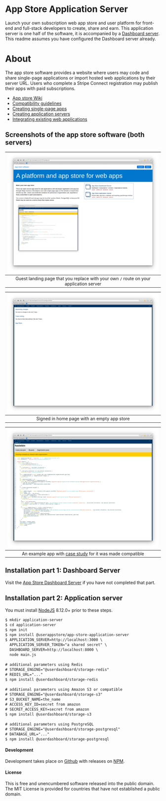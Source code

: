 # App Store Application Server

Launch your own subscription web app store and user platform for front-end and full-stack developers to create, share and earn.  This application server is one half of the software, it is accompanied by a [Dashboard server](https://github.com/userappstore/app-store-dashboard-server).  This readme assumes you have configured the Dashboard server already.

# About

The app store software provides a website where users may code and share single-page applications or import hosted web applications by their server URL.  Users who complete a Stripe Connect registration may publish their apps with paid subscriptions.

- [App store Wiki](https://github.com/userappstore/app-store-application-server/wiki)
- [Compatibility guidelines](https://github.com/userappstore/app-store-application-server/wiki/Compatibility-guidelines)
- [Creating single-page apps](https://github.com/userappstore/app-store-application-server/wiki/Creating-single-page-apps)
- [Creating application servers](https://github.com/userappstore/app-store-application-server/wiki/Creating-application-servers)
- [Integrating existing web applications](https://github.com/userappstore/dashboard/wiki/Integrating-existing-web-applications)

## Screenshots of the app store software (both servers)

| ![Guest landing page](./src/www/public/1-app-store-landing-page.png?raw=true) | 
|:---------------------------------------------------------------------------------------------------------------:|
| Guest landing page that you replace with your own `/` route on your application server |

| ![Signed in home page](./src/www/public/2-app-store-signed-in.png?raw=true) |
|:---------------------------------------------------------------------------------------------------------------:|
| Signed in home page with an empty app store |

| ![Example application](./src/www/public/0-example-app.png?raw=true) | 
|:---------------------------------------------------------------------------------------------------------------:|
| An example app with [case study](https://github.com/userappstore/integration-examples/blob/master/hastebin/hastebin-app-store-subscription.md) for it was made compatible |

## Installation part 1: Dashboard Server

Visit the [App Store Dashboard Server](https://github.com/userappstore/app-store-dashboard-server) if you have not completed that part.

## Installation part 2: Application server

You must install [NodeJS](https://nodejs.org) 8.12.0+ prior to these steps.

    $ mkdir application-server
    $ cd application-server
    $ npm init
    $ npm install @userappstore/app-store-application-server
    $ APPLICATION_SERVER=http://localhost:3000 \
      APPLICATION_SERVER_TOKEN="a shared secret" \
      DASHBOARD_SERVER=http://localhost:8000 \
      node main.js

    # additional parameters using Redis
    # STORAGE_ENGINE="@userdashboard/storage-redis"
    # REDIS_URL="..."
    $ npm install @userdashboard/storage-redis
    
    # additional parameters using Amazon S3 or compatible
    # STORAGE_ENGINE="@userdashboard/storage-s3"
    # S3_BUCKET_NAME=the_name
    # ACCESS_KEY_ID=secret from amazon
    # SECRET_ACCESS_KEY=secret from amazon
    $ npm install @userdashboard/storage-s3

    # additional parameters using PostgreSQL
    # STORAGE_ENGINE="@userdashboard/storage-postgresql"
    # DATABASE_URL="..."
    $ npm install @userdashboard/storage-postgresql

#### Development

Development takes place on [Github](https://github.com/userappstore/app-store-dashboard-server) with releases on [NPM](https://www.npmjs.com/package/@userappstore/app-store-dashboard-server).

#### License

This is free and unencumbered software released into the public domain.  The MIT License is provided for countries that have not established a public domain.